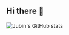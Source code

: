 ## Hi there 👋

<!--
**jubinsoni/jubinsoni** is a ✨ _special_ ✨ repository because its `README.md` (this file) appears on your GitHub profile.

Here are some ideas to get you started:

- 🔭 I’m currently working on ...
- 🌱 I’m currently learning ...
- 👯 I’m looking to collaborate on ...
- 🤔 I’m looking for help with ...
- 💬 Ask me about ...
- 📫 How to reach me: ...
- 😄 Pronouns: ...
- ⚡ Fun fact: ...
-->

![Jubin's GitHub stats](https://github-readme-stats.vercel.app/api?username=jubinsoni&show=reviews,discussions_started,discussions_answered,prs_merged,prs_merged_percentage)
